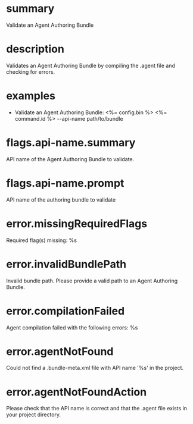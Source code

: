 # summary

Validate an Agent Authoring Bundle

# description

Validates an Agent Authoring Bundle by compiling the .agent file and checking for errors.

# examples

- Validate an Agent Authoring Bundle:
  <%= config.bin %> <%= command.id %> --api-name path/to/bundle

# flags.api-name.summary

API name of the Agent Authoring Bundle to validate.

# flags.api-name.prompt

API name of the authoring bundle to validate

# error.missingRequiredFlags

Required flag(s) missing: %s

# error.invalidBundlePath

Invalid bundle path. Please provide a valid path to an Agent Authoring Bundle.

# error.compilationFailed

Agent compilation failed with the following errors:
%s

# error.agentNotFound

Could not find a .bundle-meta.xml file with API name '%s' in the project.

# error.agentNotFoundAction

Please check that the API name is correct and that the .agent file exists in your project directory.

